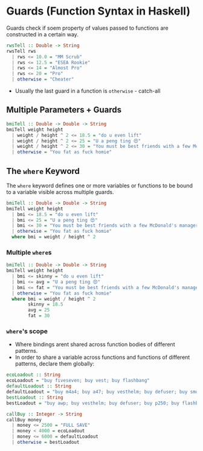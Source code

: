 # Guards (Function Syntax in Haskell)

Guards check if soem property of values passed to functions are constructed in a certain way.

```haskell
rwsTell :: Double -> String
rwsTell rws
  | rws <= 10.0 = "MM Scrub"
  | rws <= 12.5 = "ESEA Rookie"
  | rws <= 14 = "Almost Pro"
  | rws <= 20 = "Pro"
  | otherwise = "Cheater"
```

- Usually the last guard in a function is `otherwise` - catch-all

## Multiple Parameters + Guards

```haskell
bmiTell :: Double -> Double -> String
bmiTell weight height
  | weight / height ^ 2 <= 18.5 = "do u even lift"
  | weight / height ^ 2 <= 25 = "U a peng ting 😍"
  | weight / height ^ 2 <= 30 = "You must be best friends with a few McDonald's managers"
  | otherwise = "You fat as fuck homie"
```

## The `where` Keyword

The `where` keyword defines one or more variables or functions to be bound to a variable visible across multiple guards.

```haskell
bmiTell :: Double -> Double -> String
bmiTell weight height
  | bmi <= 18.5 = "do u even lift"
  | bmi <= 25 = "U a peng ting 😍"
  | bmi <= 30 = "You must be best friends with a few McDonald's managers"
  | otherwise = "You fat as fuck homie"
  where bmi = weight / height ^ 2
```

### Multiple `where`s

```haskell
bmiTell :: Double -> Double -> String
bmiTell weight height
  | bmi <= skinny = "do u even lift"
  | bmi <= avg = "U a peng ting 😍"
  | bmi <= fat = "You must be best friends with a few McDonald's managers"
  | otherwise = "You fat as fuck homie"
  where bmi = weight / height ^ 2
        skinny = 18.5
        avg = 25
        fat = 30
```

### `where`'s scope

- Where bindings arent shared across function bodies of different patterns.
- In order to share a variable across functions and functions of different patterns, declare them globally:

```haskell
ecoLoadout :: String
ecoLoadout = "buy fiveseven; buy vest; buy flashbang"
defaultLoadout :: String
defaultLoadout = "buy m4a4; buy a47; buy vesthelm; buy defuser; buy smokegrenade"
bestLoadout :: String
bestLoadout = "buy awp; buy vesthelm; buy defuser; buy p250; buy flashbang; buy smokegrenade"

callBuy :: Integer -> String
callBuy money
  | money <= 2500 = "FULL SAVE"
  | money < 4000 = ecoLoadout
  | money <= 6000 = defaultLoadout
  | otherwise = bestLoadout
```
